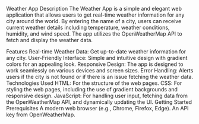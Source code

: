 Weather App
Description
The Weather App is a simple and elegant web application that allows users to get real-time weather information for any city around the world. By entering the name of a city, users can receive current weather details including temperature, weather conditions, humidity, and wind speed. The app utilizes the OpenWeatherMap API to fetch and display the weather data.

Features
Real-time Weather Data: Get up-to-date weather information for any city.
User-Friendly Interface: Simple and intuitive design with gradient colors for an appealing look.
Responsive Design: The app is designed to work seamlessly on various devices and screen sizes.
Error Handling: Alerts users if the city is not found or if there is an issue fetching the weather data.
Technologies Used
HTML: For the structure of the web pages.
CSS: For styling the web pages, including the use of gradient backgrounds and responsive design.
JavaScript: For handling user input, fetching data from the OpenWeatherMap API, and dynamically updating the UI.
Getting Started
Prerequisites
A modern web browser (e.g., Chrome, Firefox, Edge).
An API key from OpenWeatherMap.
